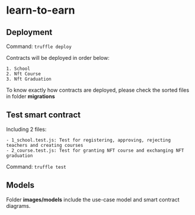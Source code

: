 # learn-to-earn

## Deployment

Command: `truffle deploy`

Contracts will be deployed in order below:

    1. School
    2. Nft Course
    3. Nft Graduation

To know exactly how contracts are deployed, please check the sorted files in folder **migrations**

## Test smart contract

Including 2 files:

    - 1_school.test.js: Test for registering, approving, rejecting teachers and creating courses
    - 2_course.test.js: Test for granting NFT course and exchanging NFT graduation

Command: `truffle test`

## Models

Folder **images/models** include the use-case model and smart contract diagrams.
